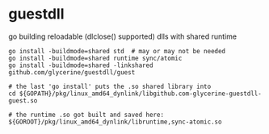 # guestdll
go building reloadable (dlclose() supported) dlls with shared runtime

~~~
go install -buildmode=shared std  # may or may not be needed
go install -buildmode=shared runtime sync/atomic
go install -buildmode=shared -linkshared github.com/glycerine/guestdll/guest

# the last 'go install' puts the .so shared library into
cd ${GOPATH}/pkg/linux_amd64_dynlink/libgithub.com-glycerine-guestdll-guest.so

# the runtime .so got built and saved here:
${GOROOT}/pkg/linux_amd64_dynlink/libruntime,sync-atomic.so

~~~
